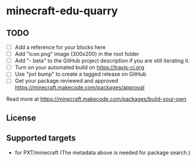 # minecraft-edu-quarry



## TODO

- [ ] Add a reference for your blocks here
- [ ] Add "icon.png" image (300x200) in the root folder
- [ ] Add "- beta" to the GitHub project description if you are still iterating it.
- [ ] Turn on your automated build on https://travis-ci.org
- [ ] Use "pxt bump" to create a tagged release on GitHub
- [ ] Get your package reviewed and approved https://minecraft.makecode.com/packages/approval

Read more at https://minecraft.makecode.com/packages/build-your-own

## License



## Supported targets

* for PXT/minecraft
(The metadata above is needed for package search.)

